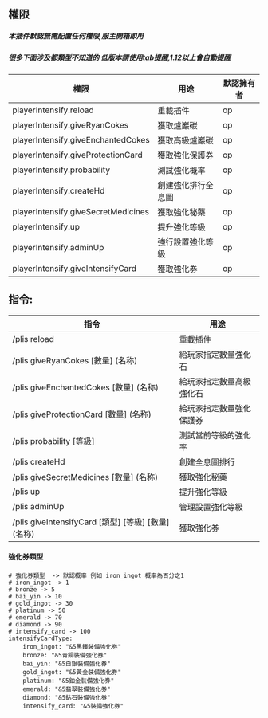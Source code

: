 ## 權限
##### 本插件默認無需配置任何權限,服主開箱即用
##### 很多下面涉及都類型不知道的 低版本請使用tab提醒,1.12以上會自動提醒
| 權限                                  | 用途        | 默認擁有者   |
|-------------------------------------|-----------|---------|
| playerIntensify.reload              | 重載插件      | op      |
| playerIntensify.giveRyanCokes       | 獲取爐巖碳     | op      |
| playerIntensify.giveEnchantedCokes  | 獲取高級爐巖碳   | op      |
| playerIntensify.giveProtectionCard  | 獲取強化保護券   | op      |
| playerIntensify.probability         | 測試強化概率    | op      |
| playerIntensify.createHd            | 創建強化排行全息圖 | op      |
| playerIntensify.giveSecretMedicines | 獲取強化秘藥    | op      |
| playerIntensify.up                  | 提升強化等級    | op      |
| playerIntensify.adminUp             | 強行設置強化等級  | op      |
| playerIntensify.giveIntensifyCard   | 獲取強化券     | op      |

## 指令:
| 指令                                          | 用途           |
|---------------------------------------------|--------------|
| /plis reload                                | 重載插件         |
| /plis giveRyanCokes [數量] (名称)               | 給玩家指定數量強化石   |
| /plis giveEnchantedCokes [數量] (名称)          | 給玩家指定數量高級強化石 |
| /plis giveProtectionCard [數量] (名称)          | 給玩家指定數量強化保護券 |
| /plis probability  [等級]                     | 測試當前等級的強化率   |
| /plis createHd                              | 創建全息圖排行      |
| /plis giveSecretMedicines [數量] (名称)         | 獲取強化秘藥       |
| /plis up                                    | 提升強化等級       |
| /plis adminUp                               | 管理設置強化等級     |
| /plis giveIntensifyCard [類型] [等級] [數量] (名称) | 獲取強化券        |

#### 強化券類型
```
# 強化券類型  -> 默認概率 例如 iron_ingot 概率為百分之1
# iron_ingot -> 1
# bronze -> 5
# bai_yin -> 10
# gold_ingot -> 30
# platinum -> 50
# emerald -> 70
# diamond -> 90
# intensify_card -> 100
intensifyCardType:
    iron_ingot: "&5黑鐵裝備強化券"
    bronze: "&5青銅裝備強化券"
    bai_yin: "&5白銀裝備強化券"
    gold_ingot: "&5黃金裝備強化券"
    platinum: "&5鉑金裝備強化券"
    emerald: "&5翡翠裝備強化券"
    diamond: "&5鉆石裝備強化券"
    intensify_card: "&5裝備強化券"
```